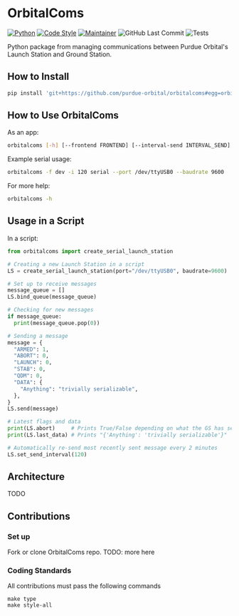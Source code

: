 # OrbitalComs

[![Python](https://img.shields.io/badge/Python-3776AB?logo=python&logoColor=white)](https://www.python.org/)
[![Code Style](https://img.shields.io/badge/code%20style-black-000000.svg)](https://github.com/psf/black)
[![Maintainer](https://img.shields.io/badge/Maintainer-purdue--orbital-brightgreen)](https://github.com/purdue-orbital)
![GitHub Last Commit](https://img.shields.io/github/last-commit/purdue-orbital/orbitalcoms)
![Tests](https://github.com/purdue-orbital/orbitalcoms/actions/workflows/tests.yml/badge.svg)

Python package from managing communications between Purdue Orbital's Launch Station and Ground Station.

## How to Install

```sh
pip install 'git+https://github.com/purdue-orbital/orbitalcoms#egg=orbitalcoms'
```

## How to Use OrbitalComs

As an app:
```sh
orbitalcoms [-h] [--frontend FRONTEND] [--interval-send INTERVAL_SEND] {socket,serial}
```

Example serial usage:
```sh
orbitalcoms -f dev -i 120 serial --port /dev/ttyUSB0 --baudrate 9600
```

For more help:
```sh
orbitalcoms -h
```


## Usage in a Script

In a script:
```py
from orbitalcoms import create_serial_launch_station

# Creating a new Launch Station in a script
LS = create_serial_launch_station(port="/dev/ttyUSB0", baudrate=9600)

# Set up to receive messages
message_queue = []
LS.bind_queue(message_queue)

# Checking for new messages
if message_queue:
  print(message_queue.pop(0))

# Sending a message
message = {
  "ARMED": 1,
  "ABORT": 0,
  "LAUNCH": 0,
  "STAB": 0,
  "QDM": 0,
  "DATA": {
    "Anything": "trivially serializable",
  },
}
LS.send(message)

# Latest flags and data
print(LS.abort)     # Prints True/False depending on what the GS has sent
print(LS.last_data) # Prints "{'Anything': 'trivially serializable'}" 

# Automatically re-send most recently sent message every 2 minutes
LS.set_send_interval(120)
```

## Architecture
TODO

## Contributions

### Set up
Fork or clone OrbitalComs repo. TODO: more here

### Coding Standards
All contributions must pass the following commands
```ssh
make type
make style-all
```